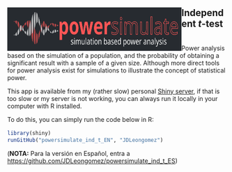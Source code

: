 # <img src="https://raw.githubusercontent.com/JDLeongomez/powersimulate_ind_t_EN/master/www/ind_t_eng.svg" align="left" width=400 height=100 alt=""/>

## Independent *t*-test
<br>
Power analysis based on the simulation of a population, and the probability of obtaining a significant result with a sample of a given size.
Although more direct tools for power analysis exist for simulations to illustrate the concept of statistical power.

This app is available from my (rather slow) personal [Shiny server](https://shiny.jdl-svr.lat/powersimulate_ind_t_EN/), if that is too slow or my server is not working, you can always run it locally in your computer with R installed. 

To do this, you can simply run the code below in R:

```R
library(shiny)
runGitHub("powersimulate_ind_t_EN", "JDLeongomez")
```

(**NOTA:** Para la versión en Español, entra a https://github.com/JDLeongomez/powersimulate_ind_t_ES)
